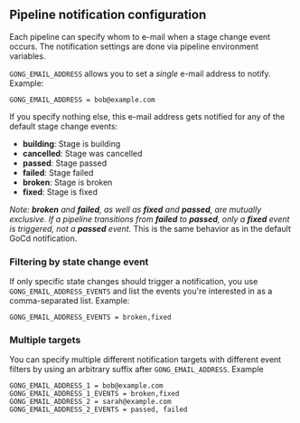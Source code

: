 ## Pipeline notification configuration

Each pipeline can specify whom to e-mail when a stage change event occurs.
The notification settings are done via pipeline environment variables.

```GONG_EMAIL_ADDRESS``` allows you to set a *single* e-mail address to notify. Example:

```
GONG_EMAIL_ADDRESS = bob@example.com
```

If you specify nothing else, this e-mail address gets notified for any of the default stage change events:

- **building**: Stage is building
- **cancelled**: Stage was cancelled
- **passed**: Stage passed
- **failed**: Stage failed
- **broken**: Stage is broken
- **fixed**: Stage is fixed

*Note: **broken** and **failed**, as well as **fixed** and **passed**, are mutually exclusive. If a pipeline transitions from **failed**
to **passed**, only a **fixed** event is triggered, not a **passed** event.* This is the same behavior as in the default
 GoCd notification.

### Filtering by state change event

If only specific state changes should trigger a notification, you use ```GONG_EMAIL_ADDRESS_EVENTS``` and list the events
you're interested in as a comma-separated list. Example:

```
GONG_EMAIL_ADDRESS_EVENTS = broken,fixed
```

### Multiple targets

You can specify multiple different notification targets with different event filters by using an arbitrary suffix after
```GONG_EMAIL_ADDRESS```. Example

```
GONG_EMAIL_ADDRESS_1 = bob@example.com
GONG_EMAIL_ADDRESS_1_EVENTS = broken,fixed
GONG_EMAIL_ADDRESS_2 = sarah@example.com
GONG_EMAIL_ADDRESS_2_EVENTS = passed, failed
```
